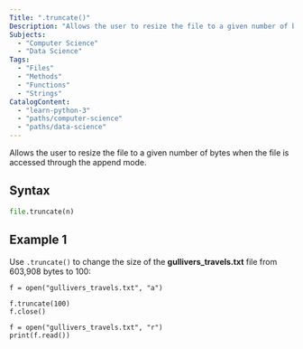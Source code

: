 ```yaml
---
Title: ".truncate()"
Description: "Allows the user to resize the file to a given number of bytes when the file is accessed through the append mode."
Subjects:
  - "Computer Science"
  - "Data Science"
Tags:
  - "Files"
  - "Methods"
  - "Functions"
  - "Strings"
CatalogContent:
  - "learn-python-3"
  - "paths/computer-science"
  - "paths/data-science"
---
```




Allows the user to resize the file to a given number of bytes when the file is accessed through the append mode.

## Syntax

```py
file.truncate(n)
```

## Example 1

Use `.truncate()` to change the size of the **gullivers_travels.txt** file from 603,908 bytes to 100:

```codebyte/python
f = open("gullivers_travels.txt", "a")

f.truncate(100)
f.close()

f = open("gullivers_travels.txt", "r")
print(f.read())
```

